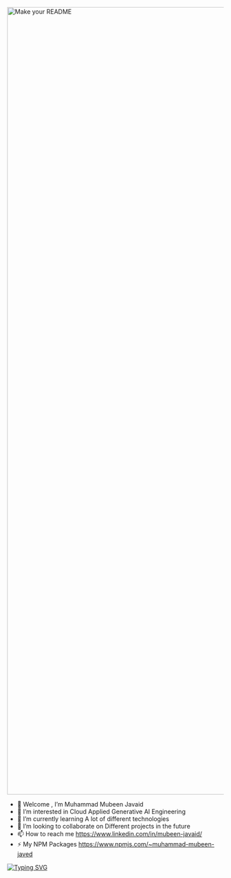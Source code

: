 <img width="1834" alt="Make your README" src="https://github.com/NotAnonymousUser/NotAnonymousUser/assets/125754246/3c04f35f-09eb-41e9-8f3e-a2051d99237c">

- 👋 Welcome , I’m Muhammad Mubeen Javaid
- 👀 I’m interested in      Cloud Applied Generative AI Engineering
- 🌱 I’m currently learning      A lot of different technologies
- 💞️ I’m looking to collaborate on      Different projects in the future
- 📫 How to reach me      https://www.linkedin.com/in/mubeen-javaid/
- ⚡ My NPM Packages      https://www.npmjs.com/~muhammad-mubeen-javed


[![Typing SVG](https://readme-typing-svg.demolab.com/?lines=IE+DUET+'23+|+Software+Developer;GI+AI+Web3+Meta+Student;Certified+Cloud+Gen+AI+Engineer)](https://git.io/typing-svg)

<!---
NotAnonymousUser/NotAnonymousUser is a ✨ special ✨ repository because its `README.md` (this file) appears on your GitHub profile.
You can click the Preview link to take a look at your changes.
--->
